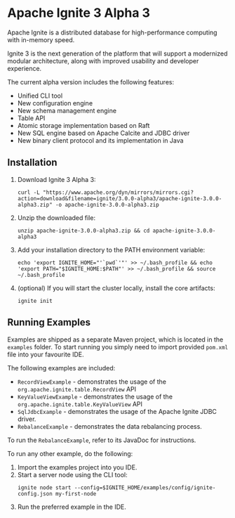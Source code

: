 # Apache Ignite 3 Alpha 3

Apache Ignite is a distributed database for high-performance computing with in-memory speed.

Ignite 3 is the next generation of the platform that will support a modernized modular architecture,
along with improved usability and developer experience.

The current alpha version includes the following features:
* Unified CLI tool
* New configuration engine
* New schema management engine
* Table API
* Atomic storage implementation based on Raft
* New SQL engine based on Apache Calcite and JDBC driver
* New binary client protocol and its implementation in Java

## Installation

1. Download Ignite 3 Alpha 3:
   ```
   curl -L "https://www.apache.org/dyn/mirrors/mirrors.cgi?action=download&filename=ignite/3.0.0-alpha3/apache-ignite-3.0.0-alpha3.zip" -o apache-ignite-3.0.0-alpha3.zip
   ```
2. Unzip the downloaded file:
   ```
   unzip apache-ignite-3.0.0-alpha3.zip && cd apache-ignite-3.0.0-alpha3
   ```
3. Add your installation directory to the PATH environment variable:
   ```
   echo 'export IGNITE_HOME="'`pwd`'"' >> ~/.bash_profile && echo 'export PATH="$IGNITE_HOME:$PATH"' >> ~/.bash_profile && source ~/.bash_profile
   ```
4. (optional) If you will start the cluster locally, install the core artifacts:
   ```
   ignite init
   ```

## Running Examples

Examples are shipped as a separate Maven project, which is located in the `examples` folder.
To start running you simply need to import provided `pom.xml` file into your favourite IDE.

The following examples are included:
* `RecordViewExample` - demonstrates the usage of the `org.apache.ignite.table.RecordView` API
* `KeyValueViewExample` - demonstrates the usage of the `org.apache.ignite.table.KeyValueView` API
* `SqlJdbcExample` - demonstrates the usage of the Apache Ignite JDBC driver.
* `RebalanceExample` - demonstrates the data rebalancing process.

To run the `RebalanceExample`, refer to its JavaDoc for instructions.

To run any other example, do the following:
1. Import the examples project into you IDE.
2. Start a server node using the CLI tool:
   ```
   ignite node start --config=$IGNITE_HOME/examples/config/ignite-config.json my-first-node
   ```
3. Run the preferred example in the IDE.
